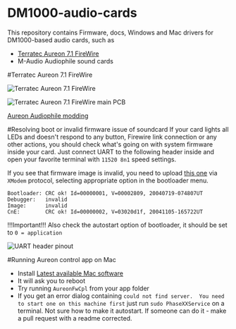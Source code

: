 # DM1000-audio-cards
This repository contains Firmware, docs, Windows and Mac drivers for DM1000-based audio cards, such as

* [Terratec Aureon 7.1 FireWire](#terratec-aureon-71-firewire)
* M-Audio Audiophile sound cards

#Terratec Aureon 7.1 FireWire

![Terratec Aureon 7.1 FireWire](https://github.com/romansavrulin/DM1000-audio-cards/raw/master/Aureon/Images/Aureon7.1FireWire_Side_s.jpg)

![Terratec Aureon 7.1 FireWire main PCB](https://github.com/romansavrulin/DM1000-audio-cards/raw/master/Aureon/IMG_4793.jpg)

[Aureon Audiophile modding](http://jimmyauw.com/2010/06/21/terratec-aureon-firewire-7-1-mod/)

#Resolving boot or invalid firmware issue of soundcard
If your card lights all LEDs and doesn't respond to any button, Firewire link connection or any other actions, you should check what's going on with system firmware inside your card. Just connect UART to the following header inside and open your favorite terminal with `11520 8n1` speed settings.

If you see that firmware image is invalid, you need to upload [this one](https://github.com/romansavrulin/DM1000-audio-cards/raw/master/Aureon/AureonFW/Aureon%20v3.2.13.31.bcd) via `XModem` protocol, selecting appropriate option in the bootloader menu.

```
Bootloader: CRC ok! Id=00000001, V=00002809, 20040719-074807UT
Debugger:   invalid
Image:      invalid
CnE:        CRC ok! Id=00000002, V=03020d1f, 20041105-165722UT
```

!!!Important!!! Also check the autostart option of bootloader, it should be set to `0 = application`

![UART header pinout](https://github.com/romansavrulin/DM1000-audio-cards/raw/master/Aureon/IMG_4794.jpg)

#Running Aureon control app on Mac

* Install [Latest available Mac software](https://github.com/romansavrulin/DM1000-audio-cards/raw/master/Aureon/Software/Aureon7.1FireWire_App_MAC_OS_X_1.10.dmg)
* It will ask you to reboot
* Try running `AureonFwCpl` from your app folder
* If you get an error dialog containing `could not find server.  You need to start one on this machine first` just run `sudo PhaseXXService` on a terminal. Not sure how to make it autostart. If someone can do it - make a pull request with a readme corrected.
